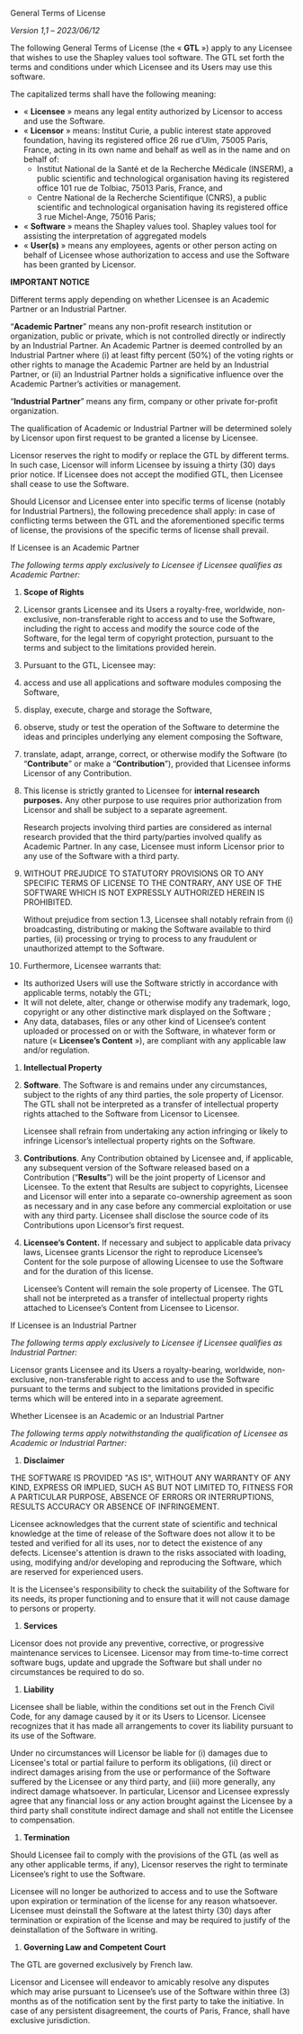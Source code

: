 General Terms of License

*Version* *1,1* *–* *2023/06/12*

The following General Terms of License (the « **GTL** ») apply to any Licensee that wishes to use the Shapley values tool software. The GTL set forth the terms and conditions under which Licensee and its Users may use this software.

The capitalized terms shall have the following meaning:

-   « **Licensee** » means any legal entity authorized by Licensor to access and use the Software.
-   « **Licensor** » means: Institut Curie, a public interest state approved foundation, having its registered office 26 rue d’Ulm, 75005 Paris, France, acting in its own name and behalf as well as in the name and on behalf of:
    -   Institut National de la Santé et de la Recherche Médicale (INSERM), a public scientific and technological organisation having its registered office 101 rue de Tolbiac, 75013 Paris, France, and
    -   Centre National de la Recherche Scientifique (CNRS), a public scientific and technological organisation having its registered office 3 rue Michel-Ange, 75016 Paris;
-   « **Software** » means the Shapley values tool. Shapley values tool for assisting the interpretation of aggregated models
-   « **User(s)** » means any employees, agents or other person acting on behalf of Licensee whose authorization to access and use the Software has been granted by Licensor.

**IMPORTANT NOTICE**

Different terms apply depending on whether Licensee is an Academic Partner or an Industrial Partner.

“**Academic Partner**” means any non-profit research institution or organization, public or private, which is not controlled directly or indirectly by an Industrial Partner. An Academic Partner is deemed controlled by an Industrial Partner where (i) at least fifty percent (50%) of the voting rights or other rights to manage the Academic Partner are held by an Industrial Partner, or (ii) an Industrial Partner holds a significative influence over the Academic Partner’s activities or management.

“**Industrial Partner**” means any firm, company or other private for-profit organization.

The qualification of Academic or Industrial Partner will be determined solely by Licensor upon first request to be granted a license by Licensee.

Licensor reserves the right to modify or replace the GTL by different terms. In such case, Licensor will inform Licensee by issuing a thirty (30) days prior notice. If Licensee does not accept the modified GTL, then Licensee shall cease to use the Software.

Should Licensor and Licensee enter into specific terms of license (notably for Industrial Partners), the following precedence shall apply: in case of conflicting terms between the GTL and the aforementioned specific terms of license, the provisions of the specific terms of license shall prevail.

If Licensee is an Academic Partner

*The following terms apply exclusively to Licensee if Licensee qualifies as Academic Partner:*

1.  **Scope of Rights**
2.  Licensor grants Licensee and its Users a royalty-free, worldwide, non-exclusive, non-transferable right to access and to use the Software, including the right to access and modify the source code of the Software, for the legal term of copyright protection, pursuant to the terms and subject to the limitations provided herein.
3.  Pursuant to the GTL, Licensee may:
4.  access and use all applications and software modules composing the Software,
5.  display, execute, charge and storage the Software,
6.  observe, study or test the operation of the Software to determine the ideas and principles underlying any element composing the Software,
7.  translate, adapt, arrange, correct, or otherwise modify the Software (to “**Contribute**” or make a “**Contribution**”), provided that Licensee informs Licensor of any Contribution.
8.  This license is strictly granted to Licensee for **internal research purposes.** Any other purpose to use requires prior authorization from Licensor and shall be subject to a separate agreement.

    Research projects involving third parties are considered as internal research provided that the third party/parties involved qualify as Academic Partner. In any case, Licensee must inform Licensor prior to any use of the Software with a third party.

9.  WITHOUT PREJUDICE TO STATUTORY PROVISIONS OR TO ANY SPECIFIC TERMS OF LICENSE TO THE CONTRARY, ANY USE OF THE SOFTWARE WHICH IS NOT EXPRESSLY AUTHORIZED HEREIN IS PROHIBITED.

    Without prejudice from section 1.3, Licensee shall notably refrain from (i) broadcasting, distributing or making the Software available to third parties, (ii) processing or trying to process to any fraudulent or unauthorized attempt to the Software.

10. Furthermore, Licensee warrants that:
-   Its authorized Users will use the Software strictly in accordance with applicable terms, notably the GTL;
-   It will not delete, alter, change or otherwise modify any trademark, logo, copyright or any other distinctive mark displayed on the Software ;
-   Any data, databases, files or any other kind of Licensee’s content uploaded or processed on or with the Software, in whatever form or nature (« **Licensee’s Content** »), are compliant with any applicable law and/or regulation.
1.  **Intellectual Property**
2.  **Software**. The Software is and remains under any circumstances, subject to the rights of any third parties, the sole property of Licensor. The GTL shall not be interpreted as a transfer of intellectual property rights attached to the Software from Licensor to Licensee.

    Licensee shall refrain from undertaking any action infringing or likely to infringe Licensor’s intellectual property rights on the Software.

3.  **Contributions**. Any Contribution obtained by Licensee and, if applicable, any subsequent version of the Software released based on a Contribution (“**Results**”) will be the joint property of Licensor and Licensee. To the extent that Results are subject to copyrights, Licensee and Licensor will enter into a separate co-ownership agreement as soon as necessary and in any case before any commercial exploitation or use with any third party. Licensee shall disclose the source code of its Contributions upon Licensor’s first request.
4.  **Licensee’s Content.** If necessary and subject to applicable data privacy laws, Licensee grants Licensor the right to reproduce Licensee’s Content for the sole purpose of allowing Licensee to use the Software and for the duration of this license.

    Licensee’s Content will remain the sole property of Licensee. The GTL shall not be interpreted as a transfer of intellectual property rights attached to Licensee’s Content from Licensee to Licensor.

If Licensee is an Industrial Partner

*The following terms apply exclusively to Licensee if Licensee qualifies as Industrial Partner:*

Licensor grants Licensee and its Users a royalty-bearing, worldwide, non-exclusive, non-transferable right to access and to use the Software pursuant to the terms and subject to the limitations provided in specific terms which will be entered into in a separate agreement.

Whether Licensee is an Academic or an Industrial Partner

*The following terms apply notwithstanding the qualification of Licensee as Academic or Industrial Partner:*

1.  **Disclaimer**

THE SOFTWARE IS PROVIDED "AS IS", WITHOUT ANY WARRANTY OF ANY KIND, EXPRESS OR IMPLIED, SUCH AS BUT NOT LIMITED TO, FITNESS FOR A PARTICULAR PURPOSE, ABSENCE OF ERRORS OR INTERRUPTIONS, RESULTS ACCURACY OR ABSENCE OF INFRINGEMENT.

Licensee acknowledges that the current state of scientific and technical knowledge at the time of release of the Software does not allow it to be tested and verified for all its uses, nor to detect the existence of any defects. Licensee's attention is drawn to the risks associated with loading, using, modifying and/or developing and reproducing the Software, which are reserved for experienced users.

It is the Licensee's responsibility to check the suitability of the Software for its needs, its proper functioning and to ensure that it will not cause damage to persons or property.

1.  **Services**

Licensor does not provide any preventive, corrective, or progressive maintenance services to Licensee. Licensor may from time-to-time correct software bugs, update and upgrade the Software but shall under no circumstances be required to do so.

1.  **Liability**

Licensee shall be liable, within the conditions set out in the French Civil Code, for any damage caused by it or its Users to Licensor. Licensee recognizes that it has made all arrangements to cover its liability pursuant to its use of the Software.

Under no circumstances will Licensor be liable for (i) damages due to Licensee's total or partial failure to perform its obligations, (ii) direct or indirect damages arising from the use or performance of the Software suffered by the Licensee or any third party, and (iii) more generally, any indirect damage whatsoever. In particular, Licensor and Licensee expressly agree that any financial loss or any action brought against the Licensee by a third party shall constitute indirect damage and shall not entitle the Licensee to compensation.

1.  **Termination**

Should Licensee fail to comply with the provisions of the GTL (as well as any other applicable terms, if any), Licensor reserves the right to terminate Licensee’s right to use the Software.

Licensee will no longer be authorized to access and to use the Software upon expiration or termination of the license for any reason whatsoever. Licensee must deinstall the Software at the latest thirty (30) days after termination or expiration of the license and may be required to justify of the deinstallation of the Software in writing.

1.  **Governing Law and Competent Court**

The GTL are governed exclusively by French law.

Licensor and Licensee will endeavor to amicably resolve any disputes which may arise pursuant to Licensee’s use of the Software within three (3) months as of the notification sent by the first party to take the initiative. In case of any persistent disagreement, the courts of Paris, France, shall have exclusive jurisdiction.
